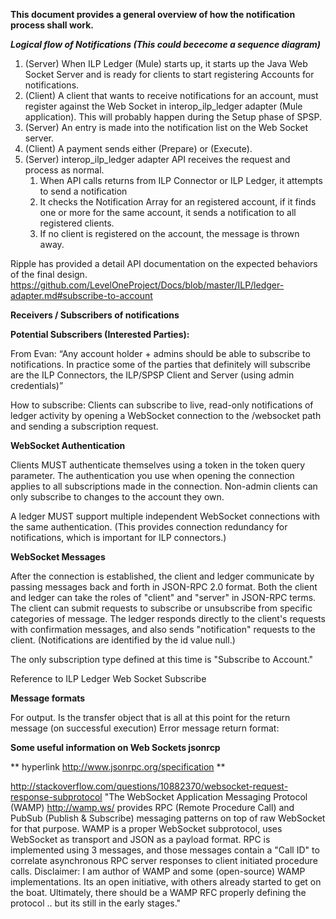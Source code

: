 **This document provides a general overview of how the notification process shall work.**


***Logical flow of Notifications (This could bececome a sequence diagram)***

1. (Server) When ILP Ledger (Mule) starts up, it starts up the Java Web Socket Server and is ready for clients to start registering Accounts for notifications.
2. (Client) A client that wants to receive notifications for an account, must register against the Web Socket in  interop_ilp_ledger adapter (Mule application). This will probably happen during the Setup phase of SPSP.
3. (Server) An entry is made into the notification list on the Web Socket server.
4. (Client) A payment sends either (Prepare) or (Execute).
5. (Server) interop_ilp_ledger adapter API receives the request and process as normal.
    1. When API calls returns from ILP Connector or ILP Ledger, it attempts to send a notification
    2. It checks the Notification Array for an registered account, if it finds one or more for the same account, it sends a notification to all registered clients.
    3. If no client is registered on the account, the message is thrown away.

Ripple has provided a detail API documentation on the expected behaviors of the final design.
https://github.com/LevelOneProject/Docs/blob/master/ILP/ledger-adapter.md#subscribe-to-account



**Receivers / Subscribers of notifications**

**Potential Subscribers (Interested Parties):**

From Evan:
“Any account holder + admins should be able to subscribe to notifications. In practice some of the parties that definitely will subscribe are the ILP Connectors, the ILP/SPSP Client and Server (using admin credentials)”

How to subscribe:
Clients can subscribe to live, read-only notifications of ledger activity by opening a WebSocket connection to the /websocket path and sending a subscription request.

**WebSocket Authentication**

Clients MUST authenticate themselves using a token in the token query parameter. The authentication you use when opening the connection applies to all subscriptions made in the connection. Non-admin clients can only subscribe to changes to the account they own.

A ledger MUST support multiple independent WebSocket connections with the same authentication. (This provides connection redundancy for notifications, which is important for ILP connectors.)


**WebSocket Messages**

After the connection is established, the client and ledger communicate by passing messages back and forth in JSON-RPC 2.0 format. Both the client and ledger can take the roles of "client" and "server" in JSON-RPC terms. The client can submit requests to subscribe or unsubscribe from specific categories of message. The ledger responds directly to the client's requests with confirmation messages, and also sends "notification" requests to the client. (Notifications are identified by the id value null.)

The only subscription type defined at this time is "Subscribe to Account."

Reference to ILP Ledger Web Socket Subscribe

**Message formats**

For output.  Is the transfer object that is all at this point for the return message (on successful execution)
Error message return format: 



**Some useful information on Web Sockets jsonrcp**

** hyperlink http://www.jsonrpc.org/specification  **


http://stackoverflow.com/questions/10882370/websocket-request-response-subprotocol
"The WebSocket Application Messaging Protocol (WAMP) http://wamp.ws/ provides RPC (Remote Procedure Call) and PubSub (Publish & Subscribe) messaging patterns on top of raw WebSocket for that purpose.
WAMP is a proper WebSocket subprotocol, uses WebSocket as transport and JSON as a payload format. RPC is implemented using 3 messages, and those messages contain a "Call ID" to correlate asynchronous RPC server responses to client initiated procedure calls.
Disclaimer: I am author of WAMP and some (open-source) WAMP implementations. Its an open initiative, with others already started to get on the boat. Ultimately, there should be a WAMP RFC properly defining the protocol .. but its still in the early stages."


